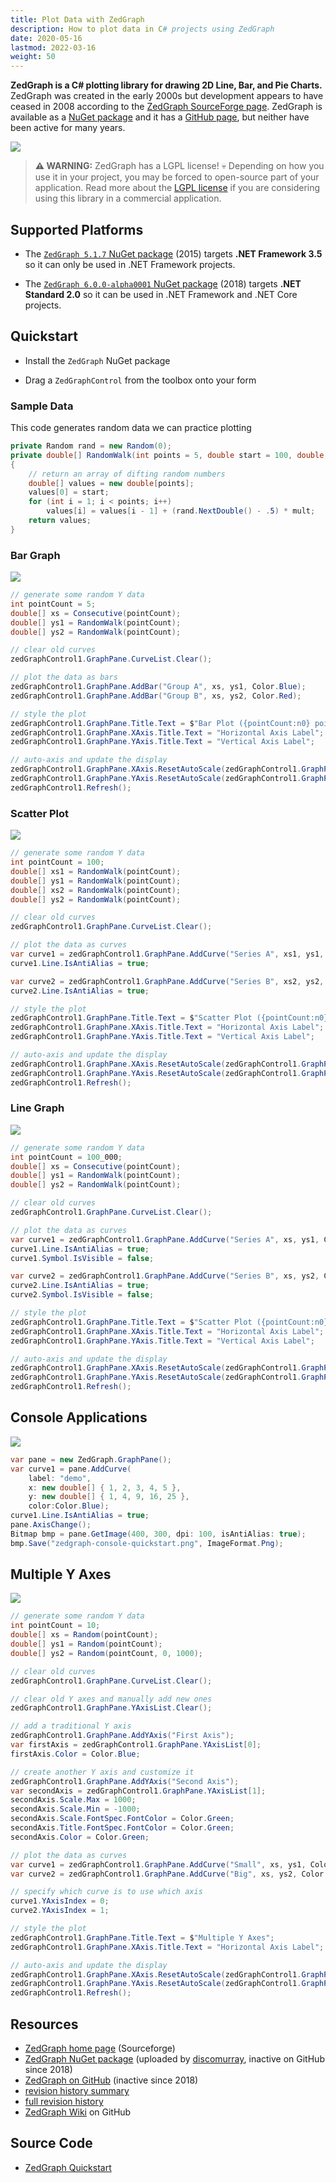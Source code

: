 ```yaml
---
title: Plot Data with ZedGraph
description: How to plot data in C# projects using ZedGraph
date: 2020-05-16
lastmod: 2022-03-16
weight: 50
---
```


**ZedGraph is a C# plotting library for drawing 2D Line, Bar, and Pie Charts.** ZedGraph was created in the early 2000s but development appears to have ceased in 2008 according to the [ZedGraph SourceForge page](https://sourceforge.net/projects/zedgraph/files/). ZedGraph is available as a [NuGet package](https://www.nuget.org/packages/ZedGraph) and it has a [GitHub page](https://github.com/ZedGraph/ZedGraph), but neither have been active for many years.

<img src="zedgraph-quickstart.gif" class="d-block mx-auto my-4">

> **⚠️ WARNING:** ZedGraph has a LGPL license! 💀 Depending on how you use it in your project, you may be forced to open-source part of your application. Read more about the [LGPL license](https://fossa.com/blog/open-source-software-licenses-101-lgpl-license/) if you are considering using this library in a commercial application.

## Supported Platforms

* The [`ZedGraph 5.1.7` NuGet package](https://www.nuget.org/packages/ZedGraph/5.1.7) (2015) targets **.NET Framework 3.5** so it can only be used in .NET Framework projects.

* The [`ZedGraph 6.0.0-alpha0001` NuGet package](https://www.nuget.org/packages/ZedGraph/6.0.0-alpha0001) (2018) targets **.NET Standard 2.0** so it can be used in .NET Framework and .NET Core projects.

## Quickstart

* Install the `ZedGraph` NuGet package

* Drag a `ZedGraphControl` from the toolbox onto your form

### Sample Data

This code generates random data we can practice plotting

```cs
private Random rand = new Random(0);
private double[] RandomWalk(int points = 5, double start = 100, double mult = 50)
{
    // return an array of difting random numbers
    double[] values = new double[points];
    values[0] = start;
    for (int i = 1; i < points; i++)
        values[i] = values[i - 1] + (rand.NextDouble() - .5) * mult;
    return values;
}
```

### Bar Graph

<img src="zedgraph-quickstart-bar.png" class="d-block mx-auto my-5 shadow">

```cs
// generate some random Y data
int pointCount = 5;
double[] xs = Consecutive(pointCount);
double[] ys1 = RandomWalk(pointCount);
double[] ys2 = RandomWalk(pointCount);

// clear old curves
zedGraphControl1.GraphPane.CurveList.Clear();

// plot the data as bars
zedGraphControl1.GraphPane.AddBar("Group A", xs, ys1, Color.Blue);
zedGraphControl1.GraphPane.AddBar("Group B", xs, ys2, Color.Red);

// style the plot
zedGraphControl1.GraphPane.Title.Text = $"Bar Plot ({pointCount:n0} points)";
zedGraphControl1.GraphPane.XAxis.Title.Text = "Horizontal Axis Label";
zedGraphControl1.GraphPane.YAxis.Title.Text = "Vertical Axis Label";

// auto-axis and update the display
zedGraphControl1.GraphPane.XAxis.ResetAutoScale(zedGraphControl1.GraphPane, CreateGraphics());
zedGraphControl1.GraphPane.YAxis.ResetAutoScale(zedGraphControl1.GraphPane, CreateGraphics());
zedGraphControl1.Refresh();
```

### Scatter Plot

<img src="zedgraph-quickstart-scatter.png" class="d-block mx-auto my-5 shadow">

```cs
// generate some random Y data
int pointCount = 100;
double[] xs1 = RandomWalk(pointCount);
double[] ys1 = RandomWalk(pointCount);
double[] xs2 = RandomWalk(pointCount);
double[] ys2 = RandomWalk(pointCount);

// clear old curves
zedGraphControl1.GraphPane.CurveList.Clear();

// plot the data as curves
var curve1 = zedGraphControl1.GraphPane.AddCurve("Series A", xs1, ys1, Color.Blue);
curve1.Line.IsAntiAlias = true;

var curve2 = zedGraphControl1.GraphPane.AddCurve("Series B", xs2, ys2, Color.Red);
curve2.Line.IsAntiAlias = true;

// style the plot
zedGraphControl1.GraphPane.Title.Text = $"Scatter Plot ({pointCount:n0} points)";
zedGraphControl1.GraphPane.XAxis.Title.Text = "Horizontal Axis Label";
zedGraphControl1.GraphPane.YAxis.Title.Text = "Vertical Axis Label";

// auto-axis and update the display
zedGraphControl1.GraphPane.XAxis.ResetAutoScale(zedGraphControl1.GraphPane, CreateGraphics());
zedGraphControl1.GraphPane.YAxis.ResetAutoScale(zedGraphControl1.GraphPane, CreateGraphics());
zedGraphControl1.Refresh();
```

### Line Graph

<img src="zedgraph-quickstart-line.png" class="d-block mx-auto my-5 shadow">

```cs
// generate some random Y data
int pointCount = 100_000;
double[] xs = Consecutive(pointCount);
double[] ys1 = RandomWalk(pointCount);
double[] ys2 = RandomWalk(pointCount);

// clear old curves
zedGraphControl1.GraphPane.CurveList.Clear();

// plot the data as curves
var curve1 = zedGraphControl1.GraphPane.AddCurve("Series A", xs, ys1, Color.Blue);
curve1.Line.IsAntiAlias = true;
curve1.Symbol.IsVisible = false;

var curve2 = zedGraphControl1.GraphPane.AddCurve("Series B", xs, ys2, Color.Red);
curve2.Line.IsAntiAlias = true;
curve2.Symbol.IsVisible = false;

// style the plot
zedGraphControl1.GraphPane.Title.Text = $"Scatter Plot ({pointCount:n0} points)";
zedGraphControl1.GraphPane.XAxis.Title.Text = "Horizontal Axis Label";
zedGraphControl1.GraphPane.YAxis.Title.Text = "Vertical Axis Label";

// auto-axis and update the display
zedGraphControl1.GraphPane.XAxis.ResetAutoScale(zedGraphControl1.GraphPane, CreateGraphics());
zedGraphControl1.GraphPane.YAxis.ResetAutoScale(zedGraphControl1.GraphPane, CreateGraphics());
zedGraphControl1.Refresh();
```

## Console Applications

<img src="zedgraph-console-quickstart.png" class="d-block mx-auto my-5 shadow">

```cs
var pane = new ZedGraph.GraphPane();
var curve1 = pane.AddCurve(
    label: "demo",
    x: new double[] { 1, 2, 3, 4, 5 },
    y: new double[] { 1, 4, 9, 16, 25 },
    color:Color.Blue);
curve1.Line.IsAntiAlias = true;
pane.AxisChange();
Bitmap bmp = pane.GetImage(400, 300, dpi: 100, isAntiAlias: true);
bmp.Save("zedgraph-console-quickstart.png", ImageFormat.Png);
```

## Multiple Y Axes

<img src="zedgraph-multiple-y-axes.png" class="d-block mx-auto my-5">

```cs
// generate some random Y data
int pointCount = 10;
double[] xs = Random(pointCount);
double[] ys1 = Random(pointCount);
double[] ys2 = Random(pointCount, 0, 1000);

// clear old curves
zedGraphControl1.GraphPane.CurveList.Clear();

// clear old Y axes and manually add new ones
zedGraphControl1.GraphPane.YAxisList.Clear();

// add a traditional Y axis
zedGraphControl1.GraphPane.AddYAxis("First Axis");
var firstAxis = zedGraphControl1.GraphPane.YAxisList[0];
firstAxis.Color = Color.Blue;

// create another Y axis and customize it
zedGraphControl1.GraphPane.AddYAxis("Second Axis");
var secondAxis = zedGraphControl1.GraphPane.YAxisList[1];
secondAxis.Scale.Max = 1000;
secondAxis.Scale.Min = -1000;
secondAxis.Scale.FontSpec.FontColor = Color.Green;
secondAxis.Title.FontSpec.FontColor = Color.Green;
secondAxis.Color = Color.Green;

// plot the data as curves
var curve1 = zedGraphControl1.GraphPane.AddCurve("Small", xs, ys1, Color.Blue);
var curve2 = zedGraphControl1.GraphPane.AddCurve("Big", xs, ys2, Color.Green);

// specify which curve is to use which axis
curve1.YAxisIndex = 0;
curve2.YAxisIndex = 1;

// style the plot
zedGraphControl1.GraphPane.Title.Text = $"Multiple Y Axes";
zedGraphControl1.GraphPane.XAxis.Title.Text = "Horizontal Axis Label";

// auto-axis and update the display
zedGraphControl1.GraphPane.XAxis.ResetAutoScale(zedGraphControl1.GraphPane, CreateGraphics());
zedGraphControl1.GraphPane.YAxis.ResetAutoScale(zedGraphControl1.GraphPane, CreateGraphics());
zedGraphControl1.Refresh();
```

## Resources
* [ZedGraph home page](http://zedgraph.sourceforge.net/samples.html) (Sourceforge)
* [ZedGraph NuGet package](https://www.nuget.org/packages/ZedGraph/) (uploaded by [discomurray](https://github.com/discomurray), inactive on GitHub since 2018)
* [ZedGraph on GitHub](https://github.com/ZedGraph/ZedGraph) (inactive since 2018)
* [revision history summary](http://zedgraph.sourceforge.net/revision.html)
* [full revision history](http://zedgraph.sourceforge.net/revision_history.txt)
* [ZedGraph Wiki](https://github.com/ZedGraph/ZedGraph/wiki) on GitHub

## Source Code

* [ZedGraph Quickstart](https://github.com/swharden/Csharp-Data-Visualization/tree/main/dev/old/plotting/zedgraph/ZedGraphQuickstart)
